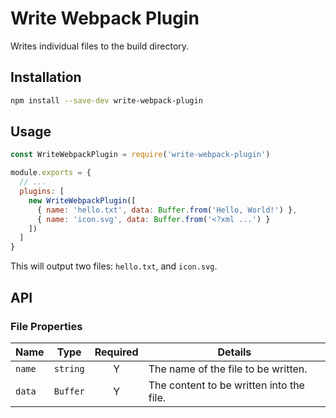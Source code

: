 # Write Webpack Plugin

Writes individual files to the build directory.

## Installation

```sh
npm install --save-dev write-webpack-plugin
```

## Usage

```js
const WriteWebpackPlugin = require('write-webpack-plugin')

module.exports = {
  // ...
  plugins: [
    new WriteWebpackPlugin([
      { name: 'hello.txt', data: Buffer.from('Hello, World!') },
      { name: 'icon.svg', data: Buffer.from('<?xml ...') }
    ])
  ]
}
```

This will output two files: `hello.txt`, and `icon.svg`.

## API

### File Properties

| Name | Type | Required | Details |
| ---- | ---- | :------: | ------- |
| `name` | `string` | Y | The name of the file to be written. |
| `data` | `Buffer` | Y | The content to be written into the file. |
